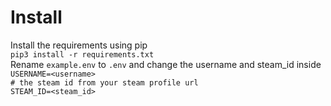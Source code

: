 # Install 

Install the requirements using pip  
`pip3 install -r requirements.txt`  
Rename `example.env` to `.env` and change the username and steam_id inside  
`USERNAME=<username>`  
`# the steam id from your steam profile url`  
`STEAM_ID=<steam_id>`  
